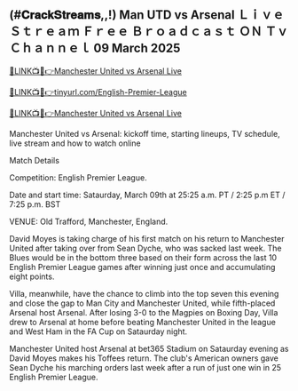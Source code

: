 <h2>(#𝐂𝐫𝐚𝐜𝐤𝐒𝐭𝐫𝐞𝐚𝐦𝐬,,!) Man UTD  vs Arsenal Ｌｉｖｅ Ｓｔｒｅａｍ Ｆｒｅｅ Ｂｒｏａｄｃａｓｔ ＯＮ Ｔｖ Ｃｈａｎｎｅｌ 09 March 2025</h2>

[🔴LINK📺📱👉Manchester United vs Arsenal Live](https://awesomesalatv.blogspot.com/2025/03/arsenal-vs-man-united-live.html)

[🔴LINK📺📱👉tinyurl.com/English-Premier-League](https://awesomesalatv.blogspot.com/2025/03/arsenal-vs-man-united-live.html)

[🔴LINK📺📱👉Manchester United vs Arsenal Live](https://awesomesalatv.blogspot.com/2025/03/arsenal-vs-man-united-live.html)


Manchester United vs Arsenal: kickoff time, starting lineups, TV schedule, live stream and how to watch online

Match Details

Competition: English Premier League.



Date and start time: Sataurday, March 09th at 25:25 a.m. PT / 2:25 p.m ET / 7:25 p.m. BST



VENUE: Old Trafford, Manchester, England.



David Moyes is taking charge of his first match on his return to Manchester United after taking over from Sean Dyche, who was sacked last week. The Blues would be in the bottom three based on their form across the last 10 English Premier League games after winning just once and accumulating eight points.



Villa, meanwhile, have the chance to climb into the top seven this evening and close the gap to Man City and Manchester United, while fifth-placed Arsenal host Arsenal. After losing 3-0 to the Magpies on Boxing Day, Villa drew to Arsenal at home before beating Manchester United in the league and West Ham in the FA Cup on Sataurday night.



Manchester United host Arsenal at bet365 Stadium on Sataurday evening as David Moyes makes his Toffees return. The club's American owners gave Sean Dyche his marching orders last week after a run of just one win in 25 English Premier League.
